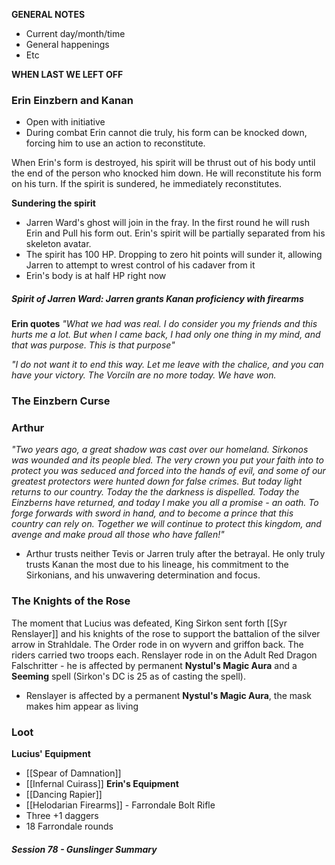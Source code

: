 **GENERAL NOTES**
- Current day/month/time
- General happenings
- Etc

**WHEN LAST WE LEFT OFF**

### Erin Einzbern and Kanan
- Open with initiative
- During combat Erin cannot die truly, his form can be knocked down, forcing him to use an action to reconstitute.

When Erin's form is destroyed, his spirit will be thrust out of his body until the end of the person who knocked him down. He will reconstitute his form on his turn. If the spirit is sundered, he immediately reconstitutes.

**Sundering the spirit**
- Jarren Ward's ghost will join in the fray. In the first round he will rush Erin and Pull his form out. Erin's spirit will be partially separated from his skeleton avatar.
- The spirit has 100 HP. Dropping to zero hit points will sunder it, allowing Jarren to attempt to wrest control of his cadaver from it
- Erin's body is at half HP right now
##### Spirit of Jarren Ward: Jarren grants Kanan proficiency with firearms

**Erin quotes**
*"What we had was real. I do consider you my friends and this hurts me a lot. But when I came back, I had only one thing in my mind, and that was purpose. This is that purpose"*

*"I do not want it to end this way. Let me leave with the chalice, and you can have your victory. The Vorciln are no more today. We have won.*
### The Einzbern Curse


### Arthur
*"Two years ago, a great shadow was cast over our homeland. Sirkonos was wounded and its people bled. The very crown you put your faith into to protect you was seduced and forced into the hands of evil, and some of our greatest protectors were hunted down for false crimes. But today light returns to our country. Today the the darkness is dispelled. Today the Einzberns have returned, and today I make you all a promise - an oath. To forge forwards with sword in hand, and to become a prince that this country can rely on. Together we will continue to protect this kingdom, and avenge and make proud all those who have fallen!"*

- Arthur trusts neither Tevis or Jarren truly after the betrayal. He only truly trusts Kanan the most due to his lineage, his commitment to the Sirkonians, and his unwavering determination and focus.
### The Knights of the Rose
The moment that Lucius was defeated, King Sirkon sent forth [[Syr Renslayer]] and his knights of the rose to support the battalion of the silver arrow in Strahldale. The Order rode in on wyvern and griffon back. The riders carried two troops each. Renslayer rode in on the Adult Red Dragon Falschritter - he is affected by permanent **Nystul's Magic Aura** and a **Seeming** spell (Sirkon's DC is 25 as of casting the spell).
- Renslayer is affected by a permanent **Nystul's Magic Aura**, the mask makes him appear as living
### Loot
**Lucius' Equipment**
- [[Spear of Damnation]]
- [[Infernal Cuirass]]
**Erin's Equipment**
- [[Dancing Rapier]]
- [[Helodarian Firearms]] - Farrondale Bolt Rifle
- Three +1 daggers
- 18 Farrondale rounds


##### Session 78 - Gunslinger Summary